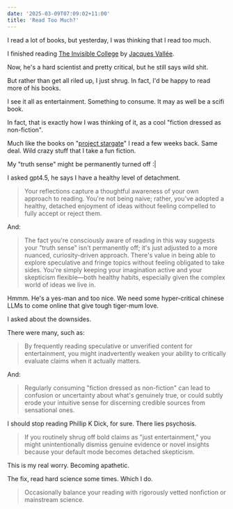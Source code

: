 ```yaml
---
date: '2025-03-09T07:09:02+11:00'
title: 'Read Too Much?'
---
```


I read a lot of books, but yesterday, I was thinking that I read too much.

I finished reading [The Invisible College](https://www.goodreads.com/book/show/406346.The_Invisible_College) by [Jacques Vallée](https://en.wikipedia.org/wiki/Jacques_Vall%C3%A9e).

Now, he's a hard scientist and pretty critical, but he still says wild shit.

But rather than get all riled up, I just shrug. In fact, I'd be happy to read more of his books.

I see it all as entertainment. Something to consume. It may as well be a scifi book.

In fact, that is exactly how I was thinking of it, as a cool "fiction dressed as non-fiction".

Much like the books on "[project stargate](https://en.wikipedia.org/wiki/Stargate_Project_(U.S._Army_unit))" I read a few weeks back. Same deal. Wild crazy stuff that I take a fun fiction.

My "truth sense" might be permanently turned off :|

I asked gpt4.5, he says I have a healthy level of detachment.

> Your reflections capture a thoughtful awareness of your own approach to reading. You're not being naive; rather, you've adopted a healthy, detached enjoyment of ideas without feeling compelled to fully accept or reject them.

And:

> The fact you're consciously aware of reading in this way suggests your "truth sense" isn't permanently off; it's just adjusted to a more nuanced, curiosity-driven approach. There's value in being able to explore speculative and fringe topics without feeling obligated to take sides. You're simply keeping your imagination active and your skepticism flexible—both healthy habits, especially given the complex world of ideas we live in.

Hmmm. He's a yes-man and too nice. We need some hyper-critical chinese LLMs to come online that give tough tiger-mum love.

I asked about the downsides.

There were many, such as:

> By frequently reading speculative or unverified content for entertainment, you might inadvertently weaken your ability to critically evaluate claims when it actually matters.

And:

> Regularly consuming "fiction dressed as non-fiction" can lead to confusion or uncertainty about what's genuinely true, or could subtly erode your intuitive sense for discerning credible sources from sensational ones.

I should stop reading Phillip K Dick, for sure. There lies psychosis.

> If you routinely shrug off bold claims as "just entertainment," you might unintentionally dismiss genuine evidence or novel insights because your default mode becomes detached skepticism.

This is my real worry. Becoming apathetic.

The fix, read hard science some times. Which I do.

> Occasionally balance your reading with rigorously vetted nonfiction or mainstream science.